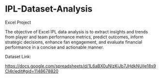 # IPL-Dataset-Analysis
Excel Project

The objective of Excel IPL data analysis is to extract insights and trends from player and team performance metrics, predict outcomes, inform strategic decisions, enhance fan engagement, and evaluate financial performance in a concise and actionable manner.

Dataset Link:

https://docs.google.com/spreadsheets/d/1L6aBX0uNlzKiJb7JHdkNUile18s9CI4r/edit#gid=1148678820
